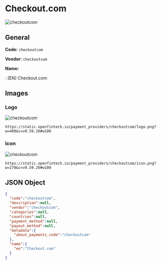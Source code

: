 
# Checkout.com 
![checkoutcom](https://static.openfintech.io/payment_providers/checkoutcom/logo.png?w=400&c=v0.59.26#w100)  

## General 
 
**Code:** `checkoutcom` 
 
**Vendor:** `checkoutcom` 
 
**Name:** 
 
:	[EN] Checkout.com 
 

## Images 

### Logo 
 
![checkoutcom](https://static.openfintech.io/payment_providers/checkoutcom/logo.png?w=400&c=v0.59.26#w100)  

```
https://static.openfintech.io/payment_providers/checkoutcom/logo.png?w=400&c=v0.59.26#w100
```  

### Icon 
 
![checkoutcom](https://static.openfintech.io/payment_providers/checkoutcom/icon.png?w=278&c=v0.59.26#w100)  

```
https://static.openfintech.io/payment_providers/checkoutcom/icon.png?w=278&c=v0.59.26#w100
```  

## JSON Object 

```json
{
  "code":"checkoutcom",
  "description":null,
  "vendor":"checkoutcom",
  "categories":null,
  "countries":null,
  "payment_method":null,
  "payout_method":null,
  "metadata":{
    "about_payments_code":"checkoutcom"
  },
  "name":{
    "en":"Checkout.com"
  }
}
```  
